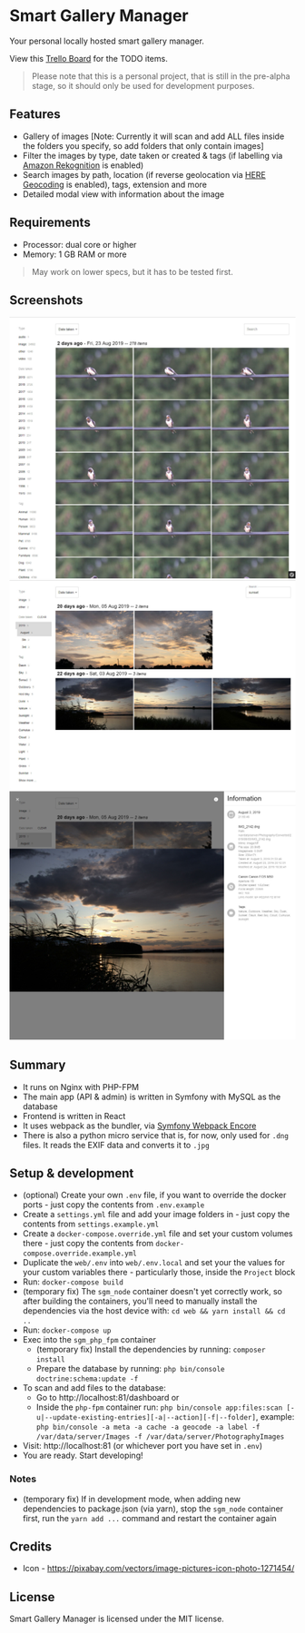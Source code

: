 # Smart Gallery Manager

Your personal locally hosted smart gallery manager.

View this [Trello Board](https://trello.com/b/WLSAoeAg/smart-gallery-manager) for the TODO items.

> Please note that this is a personal project, that is still in the pre-alpha stage, so it should only be used for development purposes.


## Features

* Gallery of images [Note: Currently it will scan and add ALL files inside the folders you specify, so add folders that only contain images]
* Filter the images by type, date taken or created & tags (if labelling via [Amazon Rekognition](https://aws.amazon.com/rekognition) is enabled)
* Search images by path, location (if reverse geolocation via [HERE Geocoding](https://www.here.com/products/location-based-services/geocoding-tools) is enabled), tags, extension and more
* Detailed modal view with information about the image


## Requirements

* Processor: dual core or higher
* Memory: 1 GB RAM or more

> May work on lower specs, but it has to be tested first.


## Screenshots

![Preview 1](/docs/images/preview-1.jpg)
![Preview 2](/docs/images/preview-2.jpg)
![Preview 3](/docs/images/preview-3.jpg)


## Summary
* It runs on Nginx with PHP-FPM
* The main app (API & admin) is written in Symfony with MySQL as the database
* Frontend is written in React
* It uses webpack as the bundler, via [Symfony Webpack Encore](https://symfony.com/doc/current/frontend/encore/installation.html)
* There is also a python micro service that is, for now, only used for `.dng` files. It reads the EXIF data and converts it to `.jpg`


## Setup & development

* (optional) Create your own `.env` file, if you want to override the docker ports - just copy the contents from `.env.example`
* Create a `settings.yml` file and add your image folders in - just copy the contents from `settings.example.yml`
* Create a `docker-compose.override.yml` file and set your custom volumes there - just copy the contents from `docker-compose.override.example.yml`
* Duplicate the `web/.env` into `web/.env.local` and set your the values for your custom variables there - particularly those, inside the `Project` block
* Run: `docker-compose build`
* (temporary fix) The `sgm_node` container doesn't yet correctly work, so after building the containers, you'll need to manually install the dependencies via the host device with: `cd web && yarn install && cd ..`
* Run: `docker-compose up`
* Exec into the `sgm_php_fpm` container
  * (temporary fix) Install the dependencies by running: `composer install`
  * Prepare the database by running: `php bin/console doctrine:schema:update -f`
* To scan and add files to the database:
  * Go to http://localhost:81/dashboard or
  * Inside the `php-fpm` container run: `php bin/console app:files:scan [-u|--update-existing-entries][-a|--action][-f|--folder]`, example: `php bin/console -a meta -a cache -a geocode -a label -f /var/data/server/Images -f /var/data/server/PhotographyImages`
* Visit: http://localhost:81 (or whichever port you have set in `.env`)
* You are ready. Start developing!

### Notes

* (temporary fix) If in development mode, when adding new dependencies to package.json (via yarn), stop the `sgm_node` container first, run the `yarn add ...` command and restart the container again


## Credits

* Icon - https://pixabay.com/vectors/image-pictures-icon-photo-1271454/


## License

Smart Gallery Manager is licensed under the MIT license.
